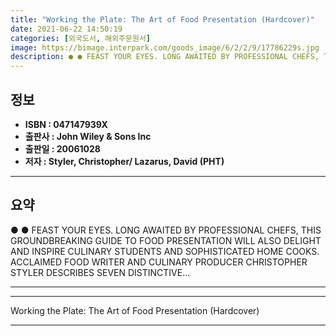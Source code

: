 ```yaml
---
title: "Working the Plate: The Art of Food Presentation (Hardcover)"
date: 2021-06-22 14:50:19
categories: [외국도서, 해외주문원서]
image: https://bimage.interpark.com/goods_image/6/2/2/9/17786229s.jpg
description: ● ● FEAST YOUR EYES. LONG AWAITED BY PROFESSIONAL CHEFS, THIS GROUNDBREAKING GUIDE TO FOOD PRESENTATION WILL ALSO DELIGHT AND INSPIRE CULINARY STUDENTS AND SO
---
```


## **정보**

- **ISBN : 047147939X**
- **출판사 : John Wiley & Sons Inc**
- **출판일 : 20061028**
- **저자 : Styler, Christopher/ Lazarus, David (PHT)**

------



## **요약**

●  ●  FEAST YOUR EYES. LONG AWAITED BY PROFESSIONAL CHEFS, THIS GROUNDBREAKING GUIDE TO FOOD PRESENTATION WILL ALSO DELIGHT AND INSPIRE CULINARY STUDENTS AND SOPHISTICATED HOME COOKS. ACCLAIMED FOOD WRITER AND CULINARY PRODUCER CHRISTOPHER STYLER DESCRIBES SEVEN DISTINCTIVE... 

------



------


Working the Plate: The Art of Food Presentation (Hardcover) 

------



